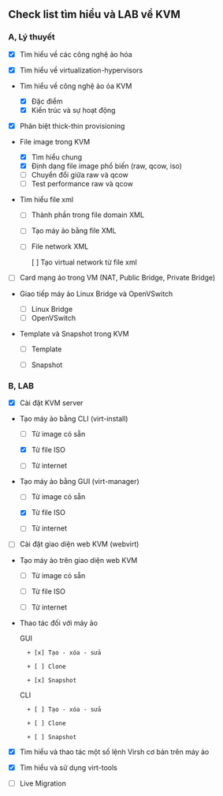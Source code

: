 ## Check list tìm hiểu và LAB về KVM

### A, Lý thuyết

- [x] Tìm hiểu về các công nghệ ảo hóa

- [x] Tìm hiểu về virtualization-hypervisors

- Tìm hiểu về công nghệ ảo óa KVM

	+ [x] Đặc điểm
	+ [x] Kiến trúc và sự hoạt động

- [x] Phân biệt thick-thin provisioning

- File image trong KVM
	+ [x] Tìm hiểu chung
	+ [x] Định dạng file image phổ biến (raw, qcow, iso)
	+ [ ] Chuyển đổi giữa raw và qcow
	+ [ ] Test performance raw và qcow
	
- Tìm hiểu file xml

	+ [ ] Thành phần trong file domain XML
	+ [ ] Tạo máy ảo bằng file XML
	+ [ ] File network XML
	
		[ ] Tạo virtual network từ file xml
		
- [ ] Card mạng ảo trong VM (NAT, Public Bridge, Private Bridge)

- Giao tiếp máy ảo Linux Bridge và OpenVSwitch

	+ [ ] Linux Bridge
	+ [ ] OpenVSwitch
	
- Template và Snapshot trong KVM

	+ [ ] Template
	+ [ ] Snapshot
	

	
### B, LAB
	
- [x] Cài đặt KVM server

- Tạo máy ảo bằng CLI (virt-install)

	+ [ ] Từ image có sẵn
	
	+ [x] Từ file ISO
	
	+ [ ] Từ internet

- Tạo máy ảo bằng GUI (virt-manager)

	+ [ ] Từ image có sẵn
	
	+ [x] Từ file ISO
	
	+ [ ] Từ internet
	
- [ ] Cài đặt giao diện web KVM (webvirt)

- Tạo máy ảo trên giao diện web KVM

	+ [ ] Từ image có sẵn
	
	+ [ ] Từ file ISO
	
	+ [ ] Từ internet

- Thao tác đối với máy ảo
	
	GUI

		+ [x] Tạo - xóa - sửa
	
		+ [ ] Clone
	
		+ [x] Snapshot
		
	CLI
	
		+ [ ] Tạo - xóa - sửa

		+ [ ] Clone
	
		+ [ ] Snapshot

- [x] Tìm hiểu và thao tác một số lệnh Virsh cơ bản trên máy ảo

- [x] Tìm hiểu và sử dụng virt-tools

- [ ] Live Migration









